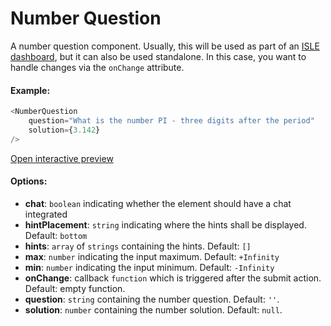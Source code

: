 # Number Question

A number question component. Usually, this will be used as part of an [ISLE dashboard](dashboard.md), but it can also be used standalone. In this case, you want to handle changes via the `onChange` attribute. 

#### Example:

``` js
<NumberQuestion
    question="What is the number PI - three digits after the period"
    solution={3.142}
/>
```

[Open interactive preview](https://isle.heinz.cmu.edu/components/number-question/)

#### Options:

* __chat__: `boolean` indicating whether the element should have a chat integrated
* __hintPlacement__: `string`  indicating where the hints shall be displayed. Default: `bottom`
* __hints__: `array` of `strings` containing the hints. Default: `[]`  
* __max__: `number` indicating the input maximum. Default: `+Infinity`
* __min__: `number` indicating the input minimum. Default: `-Infinity`
* __onChange__: callback `function` which is triggered after the submit action. Default: empty function. 
* __question__: `string` containing the number question. Default: `''`.
* __solution__: `number` containing the number solution. Default: `null`.